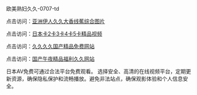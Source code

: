 
欧美熟妇久久-0707-td


点击访问：<a href="https://bered.pages.dev/">亚洲伊人久久大香线蕉综合图片</a>

点击访问：<a href="https://tfda.pages.dev/">日本卡2卡3卡4卡5卡精品视频</a>

点击访问：<a href="https://fdhf-454.pages.dev/">久久久久国产精品免费网站</a>

点击访问：<a href="https://cfad.pages.dev/">国产午夜精品福利久久网站</a>


日本AV免费可通过合法平台免费观看。
选择安全、高清的在线视频平台，定期更新资源，确保隐私保护和流畅播放。避免非法站点，确保观影体验和个人信息安全。

<span style="display:none;">[Canonical link](https://github.com/td20250707/td11 ）</span>
